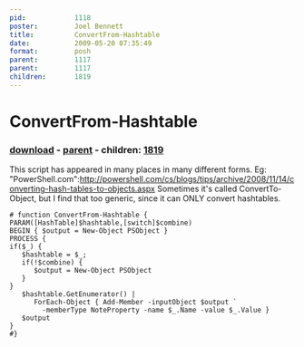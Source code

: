 ```yaml
---
pid:            1118
poster:         Joel Bennett
title:          ConvertFrom-Hashtable
date:           2009-05-20 07:35:49
format:         posh
parent:         1117
parent:         1117
children:       1819
---
```


# ConvertFrom-Hashtable

### [download](1118.ps1) - [parent](1117.md) - children: [1819](1819.md)

This script has appeared in many places in many different forms. Eg: "PowerShell.com":http://powershell.com/cs/blogs/tips/archive/2008/11/14/converting-hash-tables-to-objects.aspx Sometimes it's called ConvertTo-Object, but I find that too generic, since it can ONLY convert hashtables. 

```posh
# function ConvertFrom-Hashtable {
PARAM([HashTable]$hashtable,[switch]$combine)
BEGIN { $output = New-Object PSObject }
PROCESS {
if($_) { 
   $hashtable = $_;
   if(!$combine) {
      $output = New-Object PSObject
   }
}
   $hashtable.GetEnumerator() | 
      ForEach-Object { Add-Member -inputObject $output `
	  	-memberType NoteProperty -name $_.Name -value $_.Value }
   $output
}
#}
```
